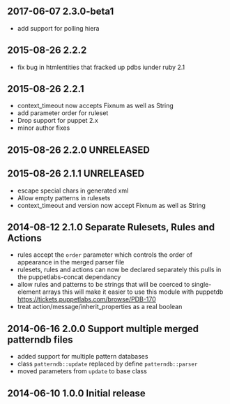 ## 2017-06-07 2.3.0-beta1

* add support for polling hiera

## 2015-08-26 2.2.2

* fix bug in htmlentities that fracked up pdbs iunder ruby 2.1

## 2015-08-26 2.2.1

* context_timeout now accepts Fixnum as well as String
* add parameter order for ruleset
* Drop support for puppet 2.x
* minor author fixes

## 2015-08-26 2.2.0 UNRELEASED

## 2015-08-26 2.1.1 UNRELEASED

* escape special chars in generated xml
* Allow empty patterns in rulesets
* context_timeout and version now accept Fixnum as well as String

## 2014-08-12 2.1.0 Separate Rulesets, Rules and Actions

* rules accept the `order` parameter which controls the order
  of appearance in the merged parser file
* rulesets, rules and actions can now be declared separately
  this pulls in the puppetlabs-concat dependancy
* allow rules and patterns to be strings
  that will be coerced to single-element arrays
  this will make it easier to use this module with puppetdb
  https://tickets.puppetlabs.com/browse/PDB-170
* treat action/message/inherit_properties as a real boolean

## 2014-06-16 2.0.0 Support multiple merged patterndb files

* added support for multiple pattern databases
* class `patterndb::update` replaced by define `patterndb::parser`
* moved parameters from `update` to base class

## 2014-06-10 1.0.0 Initial release
